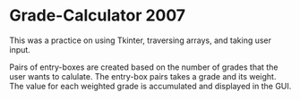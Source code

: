 # Grade-Calculator 2007
This was a practice on using Tkinter, traversing arrays, and taking user input.

Pairs of entry-boxes are created based on the number of grades that the user wants to calulate. The entry-box pairs takes a grade and its weight. The value for each weighted grade is accumulated and displayed in the GUI.


